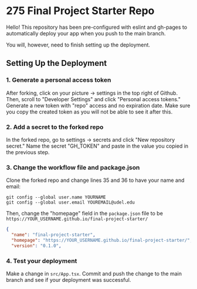 # 275 Final Project Starter Repo
Hello! This repository has been pre-configured with eslint and gh-pages to automatically deploy your app when you push to the main branch. 

You will, however, need to finish setting up the deployment.

## Setting Up the Deployment

### 1. Generate a personal access token
After forking, click on your picture -> settings in the top right of Github. Then, scroll to "Developer Settings" and click "Personal access tokens." Generate a new token with "repo" access and no expiration date. Make sure you copy the created token as you will not be able to see it after this.

### 2. Add a secret to the forked repo
In the forked repo, go to settings -> secrets and click "New repository secret." Name the secret "GH_TOKEN" and paste in the value you copied in the previous step. 

### 3. Change the workflow file and package.json
Clone the forked repo and change lines 35 and 36 to have your name and email: 
```
git config --global user.name YOURNAME
git config --global user.email YOUREMAIL@udel.edu
```

Then, change the "homepage" field in the `package.json` file to be `https://YOUR_USERNAME.github.io/final-project-starter/`
```json
{
  "name": "final-project-starter",
  "homepage": "https://YOUR_USERNAME.github.io/final-project-starter/",
  "version": "0.1.0",
```

### 4. Test your deployment
Make a change in `src/App.tsx`. Commit and push the change to the main branch and see if your deployment was successful. 
